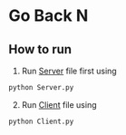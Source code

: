 # Go Back N
## How to run
1. Run [Server](./Server.py) file first using
```bash
python Server.py
```
2. Run [Client](./Client.py) file using
```bash
python Client.py
```
